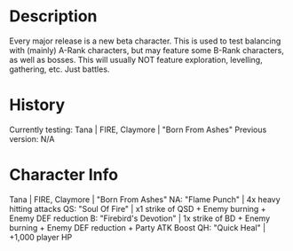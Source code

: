 # Description
Every major release is a new beta character. This is used to test balancing with (mainly) A-Rank characters, but may feature some B-Rank characters, as well as bosses. This will usually NOT feature exploration, levelling, gathering, etc. Just battles.

# History
Currently testing: Tana | FIRE, Claymore | "Born From Ashes"
Previous version: N/A

# Character Info
Tana | FIRE, Claymore | "Born From Ashes"
NA: "Flame Punch" | 4x heavy hitting attacks
QS: "Soul Of Fire" | x1 strike of QSD + Enemy burning + Enemy DEF reduction
B: "Firebird's Devotion" | 1x strike of BD + Enemy burning + Enemy DEF reduction + Party ATK Boost
QH: "Quick Heal" | +1,000 player HP
